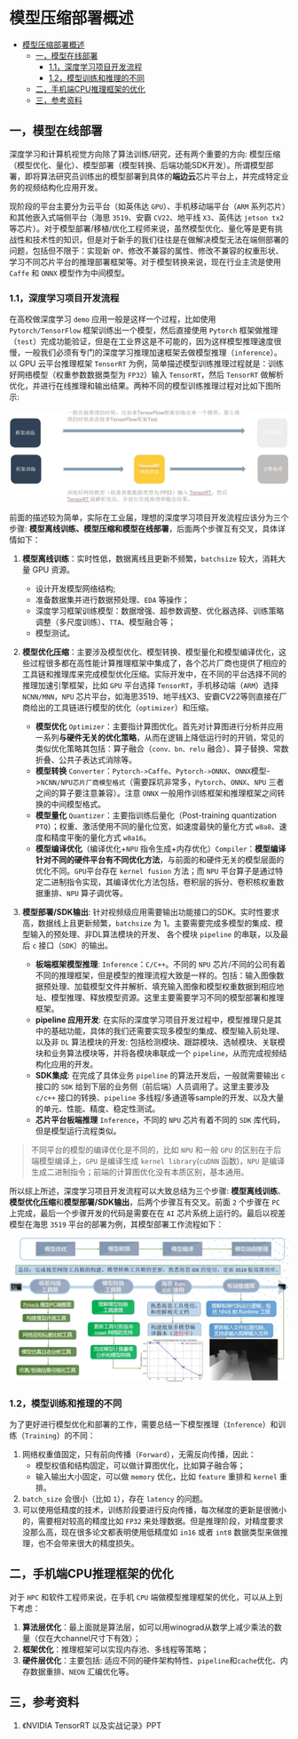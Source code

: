 # 模型压缩部署概述
- [模型压缩部署概述](#模型压缩部署概述)
	- [一，模型在线部署](#一模型在线部署)
		- [1.1，深度学习项目开发流程](#11深度学习项目开发流程)
		- [1.2，模型训练和推理的不同](#12模型训练和推理的不同)
	- [二，手机端CPU推理框架的优化](#二手机端cpu推理框架的优化)
	- [三，参考资料](#三参考资料)

## 一，模型在线部署

深度学习和计算机视觉方向除了算法训练/研究，还有两个重要的方向: 模型压缩（模型优化、量化）、模型部署（模型转换、后端功能SDK开发）。所谓模型部署，即将算法研究员训练出的模型部署到具体的**端边云**芯片平台上，并完成特定业务的视频结构化应用开发。

现阶段的平台主要分为云平台（如英伟达 `GPU`）、手机移动端平台（`ARM` 系列芯片）和其他嵌入式端侧平台（海思 `3519`、安霸 `CV22`、地平线 `X3`、英伟达 `jetson tx2` 等芯片）。对于模型部署/移植/优化工程师来说，虽然模型优化、量化等是更有挑战性和技术性的知识，但是对于新手的我们往往是在做解决模型无法在端侧部署的问题，包括但不限于：实现新 `OP`、修改不兼容的属性、修改不兼容的权重形状、学习不同芯片平台的推理部署框架等。对于模型转换来说，现在行业主流是使用 `Caffe` 和 `ONNX` 模型作为中间模型。

### 1.1，深度学习项目开发流程

在高校做深度学习 `demo` 应用一般是这样一个过程，比如使用 `Pytorch/TensorFlow` 框架训练出一个模型，然后直接使用 `Pytorch` 框架做推理（`test`）完成功能验证，但是在工业界这是不可能的，因为这样模型推理速度很慢，一般我们必须有专门的深度学习推理加速框架去做模型推理（`inference`）。以 GPU 云平台推理框架 `TensorRT` 为例，简单描述模型训练推理过程就是：训练好网络模型（权重参数数据类型为 `FP32`）输入 `TensorRT`，然后 `TensorRT` 做解析优化，并进行在线推理和输出结果。两种不同的模型训练推理过程对比如下图所示:

![训练和推理.jpg](../data/images/训练和推理.jpg)

前面的描述较为简单，实际在工业届，理想的深度学习项目开发流程应该分为三个步骤: **模型离线训练、模型压缩和模型在线部署**，后面两个步骤互有交叉，具体详情如下：

1. **模型离线训练**：实时性低，数据离线且更新不频繁，`batchsize` 较大，消耗大量 GPU 资源。
    + 设计开发模型网络结构;
    + 准备数据集并进行数据预处理、`EDA` 等操作；
    + 深度学习框架训练模型：数据增强、超参数调整、优化器选择、训练策略调整（多尺度训练）、`TTA`、模型融合等；
    + 模型测试。

2. **模型优化压缩**：主要涉及模型优化、模型转换、模型量化和模型编译优化，这些过程很多都在高性能计算推理框架中集成了，各个芯片厂商也提供了相应的工具链和推理库来完成模型优化压缩。实际开发中，在不同的平台选择不同的推理加速引擎框架，比如 `GPU` 平台选择 `TensorRT`，手机移动端（`ARM`）选择 `NCNN/MNN`，`NPU` 芯片平台，如海思3519、地平线X3、安霸CV22等则直接在厂商给出的工具链进行模型的优化（`optimizer`）和压缩。
    + **模型优化** `Optimizer`：主要指计算图优化。首先对计算图进行分析并应用一系列**与硬件无关的优化策略**，从而在逻辑上降低运行时的开销，常见的类似优化策略其包括：算子融合（`conv、bn、relu` 融合）、算子替换、常数折叠、公共子表达式消除等。
    + **模型转换** `Converter`：`Pytorch->Caffe`、`Pytorch->ONNX`、`ONNX`模型->`NCNN/NPU芯片厂商模型格式`（需要踩坑非常多，`Pytorch`、`ONNX`、`NPU` 三者之间的算子要注意兼容）。注意 `ONNX` 一般用作训练框架和推理框架之间转换的中间模型格式。
    + **模型量化** `Quantizer`：主要指训练后量化（Post-training quantization `PTQ`）；权重、激活使用不同的量化位宽，如速度最快的量化方式 `w8a8`、速度和精度平衡的量化方式 `w8a16`。
    + **模型编译优化**（编译优化+`NPU` 指令生成+内存优化）`Compiler`：**模型编译针对不同的硬件平台有不同优化方法**，与前面的和硬件无关的模型层面的优化不同。`GPU`平台存在 `kernel fusion` 方法；而 `NPU` 平台算子是通过特定二进制指令实现，其编译优化方法包括，卷积层的拆分、卷积核权重数据重排、`NPU` 算子调优等。

3. **模型部署/SDK输出**: 针对视频级应用需要输出功能接口的SDK。实时性要求高，数据线上且更新频繁，`batchsize` 为 1。主要需要完成多模型的集成、模型输入的预处理、非DL算法模块的开发、 各个模块 `pipeline` 的串联，以及最后 `c` 接口（`SDK`）的输出。
    + **板端框架模型推理**: `Inference`：`C/C++`。不同的 `NPU` 芯片/不同的公司有着不同的推理框架，但是模型的推理流程大致是一样的。包括：输入图像数据预处理、加载模型文件并解析、填充输入图像和模型权重数据到相应地址、模型推理、释放模型资源。这里主要需要学习不同的模型部署和推理框架。
    + **pipeline 应用开发**: 在实际的深度学习项目开发过程中，模型推理只是其中的基础功能，具体的我们还需要实现多模型的集成、模型输入前处理、以及非 `DL` 算法模块的开发: 包括检测模块、跟踪模块、选帧模块、关联模块和业务算法模块等，并将各模块串联成一个 `pipeline`，从而完成视频结构化应用的开发。
    + **SDK集成**: 在完成了具体业务 `pipeline` 的算法开发后，一般就需要输出 `c` 接口的 `SDK` 给到下层的业务侧（前后端）人员调用了。这里主要涉及 `c/c++` 接口的转换、`pipeline` 多线程/多通道等sample的开发、以及大量的单元、性能、精度、稳定性测试。
    + **芯片平台板端推理** `Inference`，不同的 `NPU` 芯片有着不同的 `SDK` 库代码，但是模型运行流程类似。

> 不同平台的模型的编译优化是不同的，比如 `NPU` 和一般 `GPU` 的区别在于后端模型编译上，`GPU` 是编译生成 `kernel library`(`cuDNN` 函数)，`NPU` 是编译生成二进制指令；前端的计算图优化没有本质区别，基本通用。

所以综上所述，深度学习项目开发流程可以大致总结为三个步骤: **模型离线训练**、**模型优化压缩**和**模型部署/SDK输出**，后两个步骤互有交叉。前面 `2` 个步骤在 `PC` 上完成，最后一个步骤开发的代码是需要在在 `AI` 芯片系统上运行的。最后以视差模型在海思 `3519` 平台的部署为例，其模型部署工作流程如下：

![视差模型在海思3519平台部署工作流程.png](../data/images/视差模型在海思3519平台部署流程.jpg)

### 1.2，模型训练和推理的不同

为了更好进行模型优化和部署的工作，需要总结一下模型推理（`Inference`）和训练（`Training`）的不同：

1. 网络权重值固定，只有前向传播（`Forward`），无需反向传播，因此：
    + 模型权值和结构固定，可以做计算图优化，比如算子融合等；
    + 输入输出大小固定，可以做 `memory` 优化，比如 `feature` 重排和 `kernel` 重排。
2. `batch_size` 会很小（比如 `1`），存在 `latency` 的问题。
3. 可以使用低精度的技术，训练阶段要进行反向传播，每次梯度的更新是很微小的，需要相对较高的精度比如 `FP32` 来处理数据。但是推理阶段，对精度要求没那么高，现在很多论文都表明使用低精度如 `in16` 或者 `int8` 数据类型来做推理，也不会带来很大的精度损失。

## 二，手机端CPU推理框架的优化

对于 `HPC` 和软件工程师来说，在手机 `CPU` 端做模型推理框架的优化，可以从上到下考虑：

1. **算法层优化**：最上面就是算法层，如可以用winograd从数学上减少乘法的数量（仅在大channel尺寸下有效）；
2. **框架优化**：推理框架可以实现内存池、多线程等策略；
3. **硬件层优化**：主要包括: 适应不同的硬件架构特性、`pipeline`和`cache`优化、内存数据重排、`NEON` 汇编优化等。

## 三，参考资料

1. 《NVIDIA TensorRT 以及实战记录》PPT
